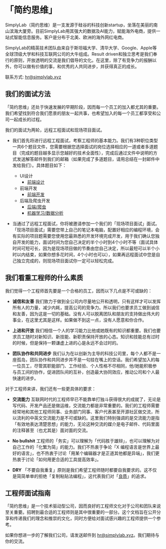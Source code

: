 # 「简约思维」

SimplyLab（简约思维）是一支发源于硅谷的科技创新startup，坐落在美丽的南山滨海大厦旁。目前SimplyLab用其强大的数据及AI能力，赋能海外电商，提供一站式智能信息服务。客户是分布于北美、欧洲的海外网红电商。

SimplyLab的精英技术团队由来自于斯坦福大学、清华大学、Google、Apple等全球顶级大学和科技互联网公司的大牛组成。Result driven和独立思考是我们奉行的原则，开放透明的交流是我们倡导的文化。在这里，除了有竞争力的报酬以外，你可以做有价值的事，和优秀的人共同进步，并获得真正的成长。

联系方式: hr@simplylab.xyz

## 我们的面试方法

「简约思维」还处于快速发展的早期阶段，因而每一个员工的加入都尤其的重要。我们希望找到符合我们愿景的朋友一起共事，也希望加入的每一个员工都享受和公司一起成长的过程。

我们的面试为两轮，远程工程面试和现场项目面试。
* 我们首先将进行远程工程面试，考察工程师的基本能力。我们有3种职位类型一共6个题目文件，您需要根据您选择面试的岗位选择相应的一道或者多道题目（完成的题目越多显示您越好的技术全面性），完成后通过文件中说明的方式发送解答邮件到我们的邮箱（如果完成了多道题目，请用总结在一封邮件中发给我们）。具体题目如下：
  * UI设计
    * [前端设计](https://github.com/broken_link.md)
  * 前端开发
    * [前端开发](https://github.com/interstellard/pre_interview/tree/main/web_app)
  * 后端及爬虫开发
    * [后端/爬虫](https://github.com/interstellard/pre_interview/blob/main/backend/README.md)
    * [机器学习/数据分析](https://github.com/broken_link.md)

* 当通过了远程工程面试，你将被邀请参加一个我们的「现场项目面试」面试。「现场项目面试」需要您带上自己的笔记本电脑，配置好相应的编程环境，会有实际的项目题需要您使用您最熟悉的开发环境完成开发，用于我们确认您独自开发的能力，面试时间为您自己决定的半个小时到4个小时不等（面试具体时间可短可长，因为是现场项目做的节奏由您自己决定，所以最短可以半个小时以内结束，如果你想多花时间，4个小时也可以），如果再远程面试中您是自己独立完成的，则现场项目面试你一定可以轻松完成。

## 我们看重工程师的什么素质

我们觉得一个工程师首先要是一个合格的员工，因而以下几点是不可或缺的：

- **诚信和友善**
  我们致力于做到全公司内尽量地公开和透明，只有这样才可以发挥所有人的力量，减少内耗，提高公司的竞争力。所以我们也要求员工做到诚信和友善，因为这是一切的基础。没有人可以脱离团队和朋友的支持做出伟大的事业，在这里尤其是这样。如果做不到这一点，没有人愿意和你合作。

- **上进和开放**
  我们相信一个人的学习能力比他或她既有的知识都重要。我们也要求员工随时对新知识、新技能、新职责保持开放的心态。知识和技能总有过时的时候，但是保持一颗谦虚上进的心是永远不会过时的。

- **团队协作和共同进步**
  我们认为在以创新为主导的科技公司里，每个人都不是一座孤岛，团队协作和共同进步并不是一句挂在嘴上的空话。我们希望加入的每一位员工，尽管其职能部门、工作经验、个人性格不尽相同，他/她能积极参与员工间的协作，促进团队间的互补，创造最大协同效应，推动公司和个人最快速的进步。

对于工程师来讲，我们还有一些更具体的要求：

- **交流能力**
  互联网时代的工程师早已不能靠单打独斗获得很大的成就了，无论是写代码、开发产品还是做运维，交流能力都是非常重要的。我们的工程师需要经常地和其他工程师同事、业务部门同事、客户代表甚至开源社区做交流，所以流利的中英文交流能力是不可或缺的。这里我们特别强调的是交流能力是指「有效地表达清楚思想」的能力，无论这种交流的媒介是电子邮件、代码里面的注释甚至（也尤其是）面对面的交流。

- **No bullshit**
  工程师的「务实」可以理解为「代码胜于雄辩」，也可以理解为对自己工作的「化繁为简」的能力。我们不热衷于争论「X 编程语言是世界上最好的语言」，也不热衷于讨论「用某个编辑器才是正道其他都是异端」，我们更热衷于讨论「如何用更合适的工具提高效率」。

- **DRY**
  「不要自我重复」原则是我们希望工程师随时都要自我要求的。这不仅是简简单单的拒绝「复制粘贴法编程」，这代表我们对「[良质](https://en.wikipedia.org/wiki/Pirsig%27s_metaphysics_of_Quality)」的追求。


## 工程师面试指南

「简约思维」是一个技术驱动型公司，因而良好的工程师文化对于公司和团队来说至关重要。招聘到最合适的工程师则是其中很重要的一部分。这个文档旨在公开分享和传递我们的理念和推崇的文化，同时方便给对面试感兴趣的工程师提供一个参考。

如果你想进一步的了解我们公司，请发送邮件到 hr@simplylab.xyz。我们期待与你的交流。
